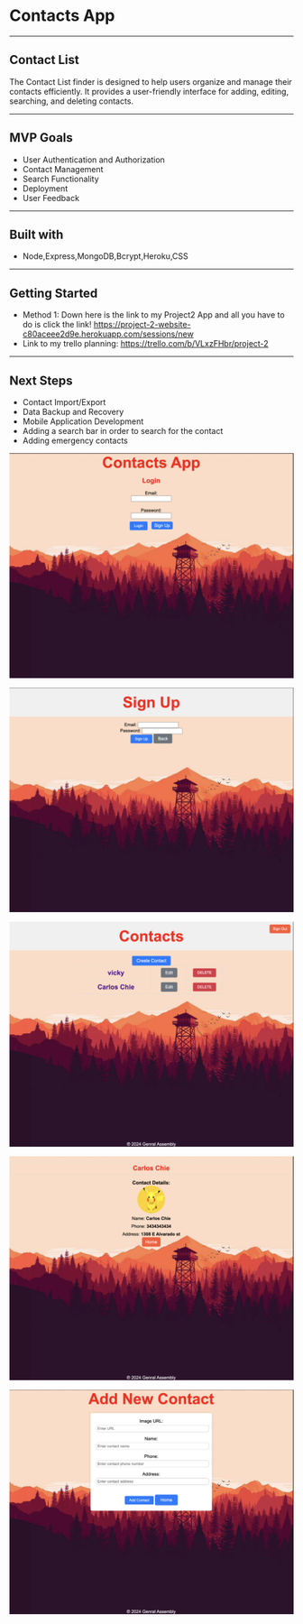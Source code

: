 #  Contacts App
 ---
## Contact List
The Contact List finder is designed to help users organize and manage their contacts efficiently. It provides a user-friendly interface for adding, editing, searching, and deleting contacts.


---
## MVP Goals

- User Authentication and Authorization
- Contact Management
- Search Functionality
- Deployment
- User Feedback

---
## Built with
-  Node,Express,MongoDB,Bcrypt,Heroku,CSS
---
## Getting Started
- Method 1: Down here is the link to my Project2 App and all you have to do is click the link!
https://project-2-website-c80aceee2d9e.herokuapp.com/sessions/new
- Link to my trello planning: https://trello.com/b/VLxzFHbr/project-2





 ---
## Next Steps
- Contact Import/Export
- Data Backup and Recovery
- Mobile Application Development
- Adding a search bar in order to search for the contact
- Adding emergency contacts

![wireframe](user.png)

![wireframe](session.png)

![wireframe](index.png)

![wireframe](show.png)

![wireframe](create.png)
